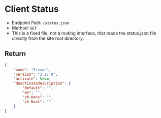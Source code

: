 # Client Status

- Endpoint Path: `/status.json`
- Method: `GET`
- This is a fixed file, not a routing interface, that reads the status.json file directly from the site root directory.

## Return

```json
{
    "name": "Fresns",
    "version": "2.17.0",
    "activate": true,
    "deactivateDescription": {
        "default": "",
        "en": "",
        "zh-Hans": "",
        "zh-Hant": ""
    }
}
```
